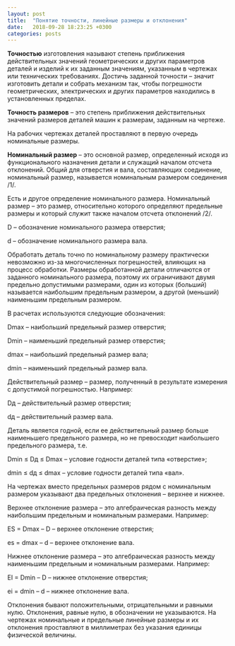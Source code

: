 ```yaml
---
layout: post
title:  "Понятие точности, линейные размеры и отклонения"
date:   2018-09-28 18:23:25 +0300
categories: posts
---
```

**Точностью** изготовления называют степень приближения действительных значений геометрических и других параметров деталей и изделий к их заданным значениям, указанным в чертежах или технических требованиях. Достичь заданной точности – значит изготовить детали и собрать механизм так, чтобы погрешности геометрических, электрических и других параметров находились в установленных пределах.

**Точность размеров** – это степень приближения действительных значений размеров деталей машин к размерам, заданным на чертеже.

На рабочих чертежах деталей проставляют в первую очередь номинальные размеры.

**Номинальный размер** – это основной размер, определенный исходя из функционального назначения детали и служащий началом отсчета отклонений. Общий для отверстия и вала, составляющих соединение, номинальный размер, называется номинальным размером соединения /1/.

Есть и другое определение номинального размера. Номинальный размер – это размер, относительно которого определяют предельные размеры и который служит также началом отсчета отклонений /2/.

D – обозначение номинального размера отверстия;

d – обозначение номинального размера вала.

Обработать деталь точно по номинальному размеру практически невозможно из-за многочисленных погрешностей, влияющих на процесс обработки. Размеры обработанной детали отличаются от заданного номинального размера, поэтому их ограничивают двумя предельно допустимыми размерами, один из которых (больший) называется наибольшим предельным размером, а другой (меньший) наименьшим предельным размером.

В расчетах используются следующие обозначения:

Dmax – наибольший предельный размер отверстия;

Dmin – наименьший предельный размер отверстия;

dmax – наибольший предельный размер вала;

dmin – наименьший предельный размер вала.

Действительный размер – размер, полученный в результате измерения с допустимой погрешностью. Например:

Dд – действительный размер отверстия;

dд – действительный размер вала.

Деталь является годной, если ее действительный размер больше наименьшего предельного размера, но не превосходит наибольшего предельного размера, т.е.

Dmin ≤ Dд ≤ Dmax –  условие годности деталей типа «отверстие»;

dmin ≤ dд ≤ dmax –          условие годности деталей типа «вал».

На чертежах вместо предельных размеров рядом с номинальным размером указывают два предельных отклонения – верхнее и нижнее.

Верхнее отклонение размера – это алгебраическая разность между наибольшим предельным и номинальным размерами. Например:

ES = Dmax – D – верхнее отклонение отверстия;

es = dmax – d –     верхнее отклонение вала.

Нижнее отклонение размера – это алгебраическая разность между наименьшим предельным и номинальным размерами. Например:

EI = Dmin – D –   нижнее отклонение отверстия;

ei = dmin – d –      нижнее отклонение вала.

Отклонения бывают положительными, отрицательными и равными нулю. Отклонения, равные нулю, в обозначении не указываются. На чертежах номинальные и предельные линейные размеры и их отклонения проставляют в миллиметрах без указания единицы физической величины.